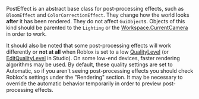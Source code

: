 PostEffect is an abstract base class for post-processing effects, such as `BloomEffect` and `ColorCorrectionEffect`. They change how the world looks **after** it has been rendered. They do not affect `GuiObject`s. Objects of this kind should be parented to the `Lighting` or the [Workspace.CurrentCamera](https://developer.roblox.com/api-reference/property/Workspace/CurrentCamera) in order to work.

It should also be noted that some post-processing effects will work differently or **not at all** when Roblox is set to a low [QualityLevel](https://developer.roblox.com/api-reference/property/RenderSettings/QualityLevel) (or [EditQualityLevel](https://developer.roblox.com/api-reference/property/RenderSettings/EditQualityLevel) in Studio). On some low-end devices, faster rendering algorithms may be used. By default, these quality settings are set to Automatic, so if you aren't seeing post-processing effects you should check Roblox's settings under the "Rendering" section. It may be necessary to override the automatic behavior temporarily in order to preview post-processing effects.